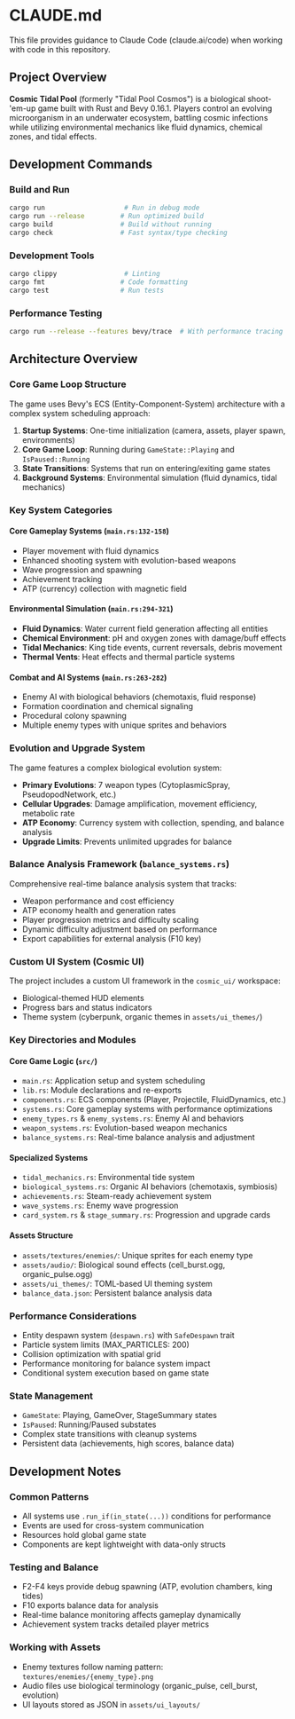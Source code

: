 # CLAUDE.md

This file provides guidance to Claude Code (claude.ai/code) when working with code in this repository.

## Project Overview

**Cosmic Tidal Pool** (formerly "Tidal Pool Cosmos") is a biological shoot-'em-up game built with Rust and Bevy 0.16.1. Players control an evolving microorganism in an underwater ecosystem, battling cosmic infections while utilizing environmental mechanics like fluid dynamics, chemical zones, and tidal effects.

## Development Commands

### Build and Run
```bash
cargo run                    # Run in debug mode
cargo run --release         # Run optimized build
cargo build                 # Build without running
cargo check                 # Fast syntax/type checking
```

### Development Tools
```bash
cargo clippy                 # Linting
cargo fmt                   # Code formatting
cargo test                  # Run tests
```

### Performance Testing
```bash
cargo run --release --features bevy/trace  # With performance tracing
```

## Architecture Overview

### Core Game Loop Structure
The game uses Bevy's ECS (Entity-Component-System) architecture with a complex system scheduling approach:

1. **Startup Systems**: One-time initialization (camera, assets, player spawn, environments)
2. **Core Game Loop**: Running during `GameState::Playing` and `IsPaused::Running`
3. **State Transitions**: Systems that run on entering/exiting game states
4. **Background Systems**: Environmental simulation (fluid dynamics, tidal mechanics)

### Key System Categories

#### Core Gameplay Systems (`main.rs:132-158`)
- Player movement with fluid dynamics
- Enhanced shooting system with evolution-based weapons
- Wave progression and spawning
- Achievement tracking
- ATP (currency) collection with magnetic field

#### Environmental Simulation (`main.rs:294-321`)
- **Fluid Dynamics**: Water current field generation affecting all entities
- **Chemical Environment**: pH and oxygen zones with damage/buff effects  
- **Tidal Mechanics**: King tide events, current reversals, debris movement
- **Thermal Vents**: Heat effects and thermal particle systems

#### Combat and AI Systems (`main.rs:263-282`)
- Enemy AI with biological behaviors (chemotaxis, fluid response)
- Formation coordination and chemical signaling
- Procedural colony spawning
- Multiple enemy types with unique sprites and behaviors

### Evolution and Upgrade System
The game features a complex biological evolution system:
- **Primary Evolutions**: 7 weapon types (CytoplasmicSpray, PseudopodNetwork, etc.)
- **Cellular Upgrades**: Damage amplification, movement efficiency, metabolic rate
- **ATP Economy**: Currency system with collection, spending, and balance analysis
- **Upgrade Limits**: Prevents unlimited upgrades for balance

### Balance Analysis Framework (`balance_systems.rs`)
Comprehensive real-time balance analysis system that tracks:
- Weapon performance and cost efficiency
- ATP economy health and generation rates
- Player progression metrics and difficulty scaling
- Dynamic difficulty adjustment based on performance
- Export capabilities for external analysis (F10 key)

### Custom UI System (Cosmic UI)
The project includes a custom UI framework in the `cosmic_ui/` workspace:
- Biological-themed HUD elements
- Progress bars and status indicators
- Theme system (cyberpunk, organic themes in `assets/ui_themes/`)

### Key Directories and Modules

#### Core Game Logic (`src/`)
- `main.rs`: Application setup and system scheduling
- `lib.rs`: Module declarations and re-exports
- `components.rs`: ECS components (Player, Projectile, FluidDynamics, etc.)
- `systems.rs`: Core gameplay systems with performance optimizations
- `enemy_types.rs` & `enemy_systems.rs`: Enemy AI and behaviors
- `weapon_systems.rs`: Evolution-based weapon mechanics
- `balance_systems.rs`: Real-time balance analysis and adjustment

#### Specialized Systems
- `tidal_mechanics.rs`: Environmental tide system
- `biological_systems.rs`: Organic AI behaviors (chemotaxis, symbiosis)
- `achievements.rs`: Steam-ready achievement system
- `wave_systems.rs`: Enemy wave progression
- `card_system.rs` & `stage_summary.rs`: Progression and upgrade cards

#### Assets Structure
- `assets/textures/enemies/`: Unique sprites for each enemy type
- `assets/audio/`: Biological sound effects (cell_burst.ogg, organic_pulse.ogg)
- `assets/ui_themes/`: TOML-based UI theming system
- `balance_data.json`: Persistent balance analysis data

### Performance Considerations
- Entity despawn system (`despawn.rs`) with `SafeDespawn` trait
- Particle system limits (MAX_PARTICLES: 200)
- Collision optimization with spatial grid
- Performance monitoring for balance system impact
- Conditional system execution based on game state

### State Management
- `GameState`: Playing, GameOver, StageSummary states
- `IsPaused`: Running/Paused substates
- Complex state transitions with cleanup systems
- Persistent data (achievements, high scores, balance data)

## Development Notes

### Common Patterns
- All systems use `.run_if(in_state(...))` conditions for performance
- Events are used for cross-system communication
- Resources hold global game state
- Components are kept lightweight with data-only structs

### Testing and Balance
- F2-F4 keys provide debug spawning (ATP, evolution chambers, king tides)
- F10 exports balance data for analysis
- Real-time balance monitoring affects gameplay dynamically
- Achievement system tracks detailed player metrics

### Working with Assets
- Enemy textures follow naming pattern: `textures/enemies/{enemy_type}.png`
- Audio files use biological terminology (organic_pulse, cell_burst, evolution)
- UI layouts stored as JSON in `assets/ui_layouts/`